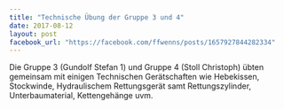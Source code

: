 ```yaml
---
title: "Technische Übung der Gruppe 3 und 4"
date: 2017-08-12
layout: post
facebook_url: "https://facebook.com/ffwenns/posts/1657927844282334"
---
```


Die Gruppe 3 (Gundolf Stefan 1) und Gruppe 4 (Stoll Christoph) übten gemeinsam mit einigen Technischen Gerätschaften wie Hebekissen, Stockwinde, Hydraulischem Rettungsgerät samt Rettungszylinder, Unterbaumaterial, Kettengehänge uvm.